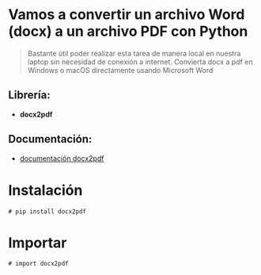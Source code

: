 # **Vamos a convertir un archivo Word (docx) a un archivo PDF con Python**


> Bastante útil poder realizar esta tarea de manera local en nuestra laptop sin necesidad de conexión a internet. Convierta docx a pdf en Windows o macOS directamente usando Microsoft Word




## **Librería:** 

*   **docx2pdf**

## **Documentación:** 

*   [documentación docx2pdf](https://pypi.org/project/docx2pdf/)

# **Instalación**

```
# pip install docx2pdf
```

# **Importar**


```
# import docx2pdf
```


